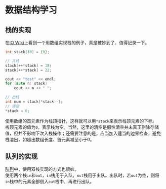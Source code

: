 # 数据结构学习

<!--more-->

## 栈的实现

在[IO Wiki](https://oi-wiki.org/ds/stack/)上看到一个用数组实现栈的例子，真是被妙到了，值得记录一下。
```c++
int stack[10] = {0};

// 入栈
stack[++*stack] = 18;
stack[++*stack] = 22;

cout << "test" << endl;
for (auto n: stack)
    cout << n << " ";

// 出栈
int num = stack[*stack--];
// 清空
*stack = 0;
```
使用数组的首元素作为栈顶指针，这样就可以用`*stack`来表示栈顶元素的下标。栈顶元素的值为`0`，表示栈为空。当然，这里的清空是假性清空并未真正删除存储值，但并不影响下次入栈操作；还需要注意的是，应当加入适当的边界检查，避免栈溢出，如超出数组长度、首元素减至小于0。

## 队列的实现

[队列](https://oi-wiki.org/ds/queue/)中，使用双栈实现的方式也很妙。  
使用两个栈`in`和`out`，`in`栈用于入队，`out`栈用于出队。出队时，若`out`为空，则将`in`栈中的元素全部倒入`out`栈中，再进行出队。  



